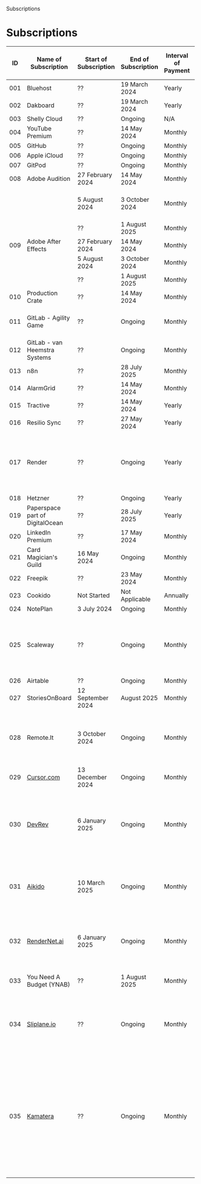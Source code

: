 Subscriptions
# Subscriptions

| ID | Name of Subscription | Start of Subscription | End of Subscription | Interval of Payment | Payment Amount per Interval | Comments |
| -- | -- | -- | -- | -- | -- | -- |
| 001 | Bluehost | ?? | 19 March 2024 | Yearly | ~$ 251.76~ | Cancelled |
| 002 | Dakboard | ?? | 19 March 2024 | Yearly | ~$ ??~ | Cancelled |
| 003 | Shelly Cloud | ?? | Ongoing | N/A | $ Free | |
| 004 | YouTube Premium | ?? | 14 May 2024 | Monthly | ~£ 10.32~ | Cancelled |
| 005 | GitHub | ?? | Ongoing | Monthly | £ 20.00 | |
| 006 | Apple iCloud | ?? | Ongoing | Monthly | £ 4.99 | |
| 007 | GitPod | ?? | Ongoing | Monthly | £ 7.97 | |
| 008 | Adobe Audition | 27 February 2024 | 14 May 2024 | Monthly | ~€ 34.99~ | Cancelled |
| | | 5 August 2024 | 3 October 2024 | Monthly | ~€ 34.99~ | For Movie The Hall of Fame, Cancelled |
| | | ?? | 1 August 2025 | Monthly | ~€ 39.64~ | Cancelled |
| 009 | Adobe After Effects | 27 February 2024 | 14 May 2024 | Monthly | ~€ 39.64~ | Cancelled |
| | | 5 August 2024 | 3 October 2024 | Monthly | ~€ 39.64~ | Learning Element 3D |
| | | ?? | 1 August 2025 | Monthly | ~€ 39.64~ | Cancelled |
| 010 | Production Crate | ?? | 14 May 2024 | Monthly | ~£ 12.30~ | Cancelled |
| 011 | GitLab - Agility Game | ?? | Ongoing | Monthly | $ Free - Consider Premium $ 29.00 | |
| 012 | GitLab - van Heemstra Systems | ?? | Ongoing | Monthly | $ Free | |
| 013 | n8n | ?? | 28 July 2025 | Monthly | ~€ 10~ | Cancelled |
| 014 | AlarmGrid | ?? | 14 May 2024 | Monthly | ~$ 10.00~ | Cancelled |
| 015 | Tractive | ?? | 14 May 2024 | Yearly | ~$ ??~ | Cancelled |
| 016 | Resilio Sync | ?? | 27 May 2024 | Yearly | ~$ ??~ | Cancelled |
| 017 | Render | ?? | Ongoing | Yearly | $ ?? | Suspend all web services and database when not required, to not be billed |
| 018 | Hetzner | ?? | Ongoing | Yearly | $ ?? | |
| 019 | Paperspace part of DigitalOcean | ?? | 28 July 2025 | Yearly | ~$ ??~ | Deactivated (no payments)|
| 020 | LinkedIn Premium | ?? | 17 May 2024 | Monthly | ~€ 29.74~ | Cancelled |
| 021 | Card Magician's Guild | 16 May 2024 | Ongoing | Monthly | $ 27.00 | |
| 022 | Freepik | ?? | 23 May 2024 | Monthly | ~€ 18.15~ | Cancelled |
| 023 | Cookido | Not Started | Not Applicable | Annually | € 48.00 | |
| 024 | NotePlan | 3 July 2024 | Ongoing | Monthly | $ 9.99 | |
| 025 | Scaleway | ?? | Ongoing | Monthly | $ ?? | Suspend all web services and database when not required, to not be billed |
| 026 | Airtable | ?? | Ongoing | Monthly | $ Free | |
| 027 | StoriesOnBoard | 12 September 2024 | August 2025 | Monthly | ~$ 19.00~ | Cancelled |
| 028 | Remote.It | 3 October 2024 | Ongoing | Monthly | $ Free | Access your Home Docker Containers from Outside Your Home |
| 029 | [Cursor.com](https://www.cursor.com/) | 13 December 2024 | Ongoing | Monthly | $ 20.00 | AI Assistant in Visual Studio Code |
| 030 | [DevRev](https://devrev.ai/) | 6 January 2025 | Ongoing | Monthly | $ 9.99 | Software Build and Support Integration Platform (Unclear about payments, find out) |
| 031 | [Aikido](https://app/aikido.dev) | 10 March 2025 | Ongoing | Monthly | $ Free | AI Assistant in Repository Code Security Vulnerability Scanning |
| 032 | [RenderNet.ai](https://app.rendernet.ai/) | 6 January 2025 | Ongoing | Monthly | $ 9.00 | AI Video Generation Platform - Here I Host My Own Lifelike Avatar |
| 033 | You Need A Budget (YNAB) | ?? | 1 August 2025 | Monthly | $ ~14.99~ | Cancelled: Budgetting Service |
| 034 | [Sliplane.io](https://sliplane.io) | ?? | Ongoing | Monthly | $ 9.99 | Used to host MongoDB instances, only charges if servers are running |
| 035 | [Kamatera]() | ?? | Ongoing | Monthly | $ 9.02 | Use for running MongoDB. [Suspended](https://console.kamatera.com/servers/a4442423-3fb2-4556-a659-cf159ff2d772/overview?auxFilter=&datacenter=&filter=&from=&nItems=10&sortBy=name&tags=) TO DO: Check if Sliplane does not already cover running MongoDB, so this is superfluous and can bve cancelled. |


